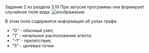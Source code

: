 Задание 2 из раздела 3.10
При запуске программы она формирует случайное поле вида:
![изображение](https://user-images.githubusercontent.com/61916463/198888701-f49eb288-a3fa-40b5-a91a-3ebcf11c26cd.png)

В этом поле содержится информация об узлах графа:
- "0" - обычный узел;
- "1" - начальное расположение агента;
- "-1" - препятствия;
- "5" - целевые точки
